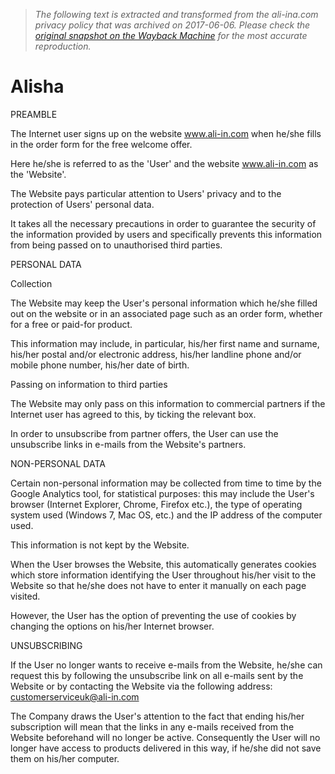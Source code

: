 > *The following text is extracted and transformed from the ali-ina.com privacy policy that was archived on 2017-06-06. Please check the [original snapshot on the Wayback Machine](https://web.archive.org/web/20170606090912id_/http%3A//www.ali-ina.com/en_alisha/site/index.php%3Fpage%3Dprivacy.php%26m%3D%26ref%3D%26site%3Dus) for the most accurate reproduction.*

# Alisha

PREAMBLE 

The Internet user signs up on the website www.ali-in.com when he/she fills in the order form for the free welcome offer. 

Here he/she is referred to as the 'User' and the website www.ali-in.com as the 'Website'. 

The Website pays particular attention to Users' privacy and to the protection of Users' personal data. 

It takes all the necessary precautions in order to guarantee the security of the information provided by users and specifically prevents this information from being passed on to unauthorised third parties. 

PERSONAL DATA

Collection 

The Website may keep the User's personal information which he/she filled out on the website or in an associated page such as an order form, whether for a free or paid-for product. 

This information may include, in particular, his/her first name and surname, his/her postal and/or electronic address, his/her landline phone and/or mobile phone number, his/her date of birth. 

Passing on information to third parties 

The Website may only pass on this information to commercial partners if the Internet user has agreed to this, by ticking the relevant box. 

In order to unsubscribe from partner offers, the User can use the unsubscribe links in e-mails from the Website's partners. 

NON-PERSONAL DATA 

Certain non-personal information may be collected from time to time by the Google Analytics tool, for statistical purposes: this may include the User's browser (Internet Explorer, Chrome, Firefox etc.), the type of operating system used (Windows 7, Mac OS, etc.) and the IP address of the computer used. 

This information is not kept by the Website. 

When the User browses the Website, this automatically generates cookies which store information identifying the User throughout his/her visit to the Website so that he/she does not have to enter it manually on each page visited. 

However, the User has the option of preventing the use of cookies by changing the options on his/her Internet browser. 

UNSUBSCRIBING 

If the User no longer wants to receive e-mails from the Website, he/she can request this by following the unsubscribe link on all e-mails sent by the Website or by contacting the Website via the following address: customerserviceuk@ali-in.com

The Company draws the User's attention to the fact that ending his/her subscription will mean that the links in any e-mails received from the Website beforehand will no longer be active. Consequently the User will no longer have access to products delivered in this way, if he/she did not save them on his/her computer. 
